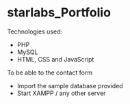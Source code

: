 # starlabs_Portfolio

Technologies used:

- PHP
- MySQL
- HTML, CSS and JavaScript

To be able to the contact form

- Import the sample database provided
- Start XAMPP / any other server
